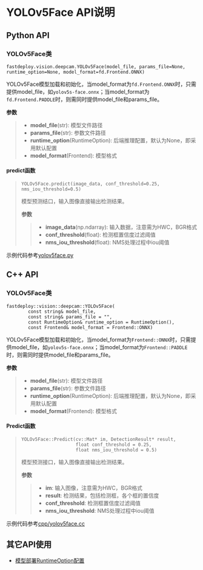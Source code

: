 # YOLOv5Face API说明

## Python API

### YOLOv5Face类
```
fastdeploy.vision.deepcam.YOLOv5Face(model_file, params_file=None, runtime_option=None, model_format=fd.Frontend.ONNX)
```
YOLOv5Face模型加载和初始化，当model_format为`fd.Frontend.ONNX`时，只需提供model_file，如`yolov5s-face.onnx`；当model_format为`fd.Frontend.PADDLE`时，则需同时提供model_file和params_file。

**参数**

> * **model_file**(str): 模型文件路径
> * **params_file**(str): 参数文件路径
> * **runtime_option**(RuntimeOption): 后端推理配置，默认为None，即采用默认配置
> * **model_format**(Frontend): 模型格式

#### predict函数
> ```
> YOLOv5Face.predict(image_data, conf_threshold=0.25, nms_iou_threshold=0.5)
> ```
> 模型预测结口，输入图像直接输出检测结果。
>
> **参数**
>
> > * **image_data**(np.ndarray): 输入数据，注意需为HWC，BGR格式
> > * **conf_threshold**(float): 检测框置信度过滤阈值
> > * **nms_iou_threshold**(float): NMS处理过程中iou阈值

示例代码参考[yolov5face.py](./yolov5face.py)


## C++ API

### YOLOv5Face类
```
fastdeploy::vision::deepcam::YOLOv5Face(
        const string& model_file,
        const string& params_file = "",
        const RuntimeOption& runtime_option = RuntimeOption(),
        const Frontend& model_format = Frontend::ONNX)
```
YOLOv5Face模型加载和初始化，当model_format为`Frontend::ONNX`时，只需提供model_file，如`yolov5s-face.onnx`；当model_format为`Frontend::PADDLE`时，则需同时提供model_file和params_file。

**参数**

> * **model_file**(str): 模型文件路径
> * **params_file**(str): 参数文件路径
> * **runtime_option**(RuntimeOption): 后端推理配置，默认为None，即采用默认配置
> * **model_format**(Frontend): 模型格式

#### Predict函数
> ```
> YOLOv5Face::Predict(cv::Mat* im, DetectionResult* result,
>                     float conf_threshold = 0.25,
>                     float nms_iou_threshold = 0.5)
> ```
> 模型预测接口，输入图像直接输出检测结果。
>
> **参数**
>
> > * **im**: 输入图像，注意需为HWC，BGR格式
> > * **result**: 检测结果，包括检测框，各个框的置信度
> > * **conf_threshold**: 检测框置信度过滤阈值
> > * **nms_iou_threshold**: NMS处理过程中iou阈值

示例代码参考[cpp/yolov5face.cc](cpp/yolov5face.cc)

## 其它API使用

- [模型部署RuntimeOption配置](../../../docs/api/runtime_option.md)
